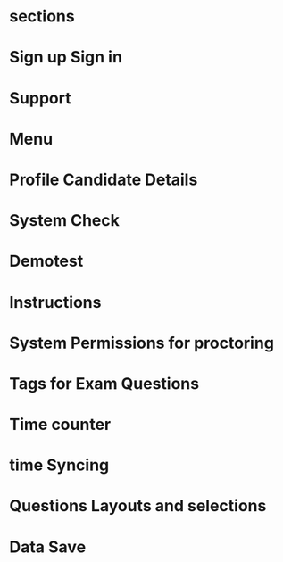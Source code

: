 # sections
# Sign up Sign in
# Support
# Menu
# Profile Candidate Details
# System Check
# Demotest
# Instructions
# System Permissions for proctoring
# Tags for Exam Questions
# Time counter
# time Syncing
# Questions Layouts and selections
# Data Save
